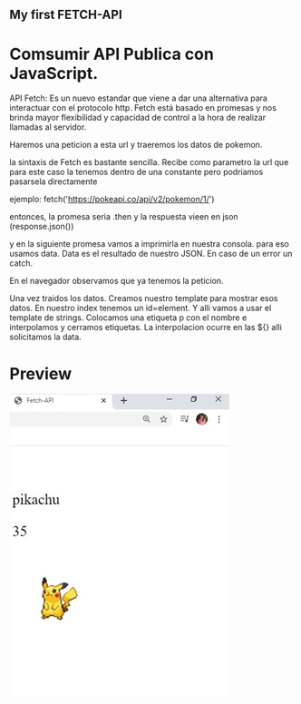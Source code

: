 ## My first FETCH-API

# Comsumir API Publica con JavaScript.


API Fetch: Es un nuevo estandar que viene a dar una alternativa para interactuar con el protocolo http. Fetch está basado en promesas y nos brinda mayor flexibilidad y capacidad de control a la hora de realizar llamadas al servidor.

Haremos una peticion a esta url y traeremos los datos de pokemon.

la sintaxis de Fetch es bastante sencilla. Recibe como parametro la url que para este caso la tenemos dentro de una constante pero podriamos pasarsela directamente 

ejemplo: fetch('https://pokeapi.co/api/v2/pokemon/1/')

entonces, la promesa seria .then y la respuesta vieen en json (response.json())

y en la siguiente promesa vamos a imprimirla en nuestra consola. para eso usamos data. Data es el resultado de nuestro JSON. En caso de un error un catch.

En el navegador observamos que ya tenemos la peticion.

Una vez traidos los datos. Creamos nuestro template para mostrar esos datos. En nuestro index tenemos un id=element. Y alli vamos a usar el template de strings. Colocamos una etiqueta p con el nombre e interpolamos y cerramos etiquetas. La interpolacion ocurre en las ${} alli solicitamos la data.

# Preview 

![](docs/pokemon.jpeg)
